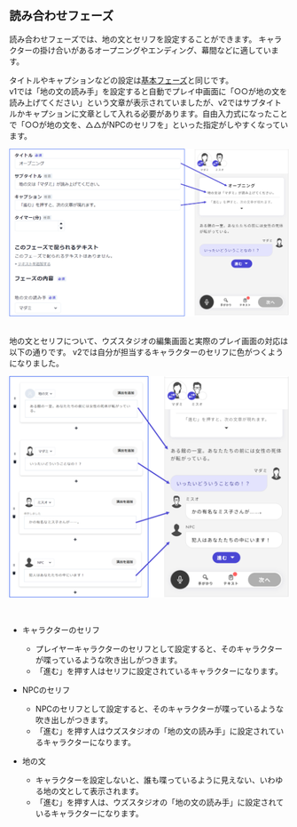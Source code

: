 ## 読み合わせフェーズ

読み合わせフェーズでは、地の文とセリフを設定することができます。
キャラクターの掛け合いがあるオープニングやエンディング、幕間などに適しています。
<br>

タイトルやキャプションなどの設定は[基本フェーズ](./discussion.md)と同じです。
<br>
v1では「地の文の読み手」を設定すると自動でプレイ中画面に「○○が地の文を読み上げてください」という文章が表示されていましたが、v2ではサブタイトルかキャプションに文章として入れる必要があります。自由入力式になったことで「○○が地の文を、△△がNPCのセリフを」といった指定がしやすくなっています。

![](../../images/script1.png)

<br>
地の文とセリフについて、ウズスタジオの編集画面と実際のプレイ画面の対応は以下の通りです。
v2では自分が担当するキャラクターのセリフに色がつくようになりました。

![](../../images/script2.png)

<br>

- キャラクターのセリフ
  - プレイヤーキャラクターのセリフとして設定すると、そのキャラクターが喋っているような吹き出しがつきます。
  - 「進む」を押す人はセリフに設定されているキャラクターになります。

- NPCのセリフ
  - NPCのセリフとして設定すると、そのキャラクターが喋っているような吹き出しがつきます。
  - 「進む」を押す人はウズスタジオの「地の文の読み手」に設定されているキャラクターになります。

- 地の文
  - キャラクターを設定しないと、誰も喋っているように見えない、いわゆる地の文として表示されます。
  - 「進む」を押す人は、ウズスタジオの「地の文の読み手」に設定されているキャラクターになります。